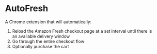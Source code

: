 # AutoFresh
A Chrome extension that will automatically:

1. Reload the Amazon Fresh checkout page at a set interval until there is an available delivery window
1. Go through the entire checkout flow
1. Optionally purchase the cart
